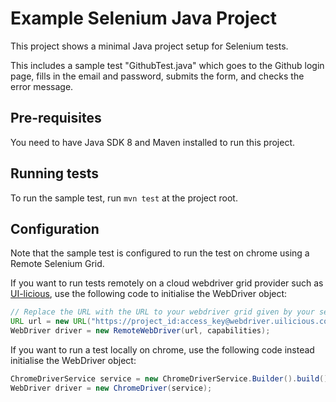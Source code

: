 # Example Selenium Java Project

This project shows a minimal Java project setup for Selenium tests. 

This includes a sample test "GithubTest.java" which goes to the Github login page, fills in the email and password, submits the form, and checks the error message.

## Pre-requisites

You need to have Java SDK 8 and Maven installed to run this project.

## Running tests

To run the sample test, run `mvn test` at the project root.

## Configuration

Note that the sample test is configured to run the test on chrome using a Remote Selenium Grid.

If you want to run tests remotely on a cloud webdriver grid provider such as [UI-licious](https://uilicious.com), use the following code to initialise the WebDriver object:
```java
// Replace the URL with the URL to your webdriver grid given by your service provider
URL url = new URL("https://project_id:access_key@webdriver.uilicious.com/wd/hub");
WebDriver driver = new RemoteWebDriver(url, capabilities);
```

If you want to run a test locally on chrome, use the following code instead initialise the WebDriver object:
```java
ChromeDriverService service = new ChromeDriverService.Builder().build();
WebDriver driver = new ChromeDriver(service);
```




